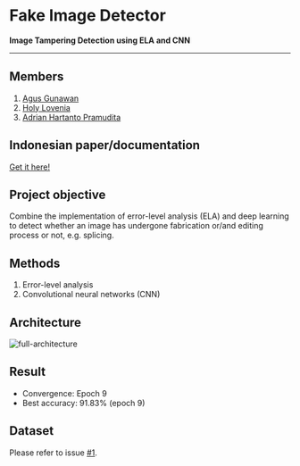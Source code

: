 # Fake Image Detector

**Image Tampering Detection using ELA and CNN**

---

## Members
1. [Agus Gunawan](https://github.com/agusgun)
2. [Holy Lovenia](https://github.com/holylovenia)
3. [Adrian Hartanto Pramudita](https://github.com/adrianhp97)

## Indonesian paper/documentation
[Get it here!](https://github.com/agusgun/FakeImageDetector/blob/master/docs/Deteksi%20Pemalsuan%20Gambar%20dengan%20ELA%20dan%20Deep%20Learning.pdf)

## Project objective
Combine the implementation of error-level analysis (ELA) and deep learning to detect whether an image has undergone fabrication or/and editing process or not, e.g. splicing.

## Methods
1. Error-level analysis
2. Convolutional neural networks (CNN)

## Architecture
![full-architecture](docs/model-architecture.jpg)

## Result
- Convergence: Epoch 9
- Best accuracy: 91.83% (epoch 9)

## Dataset
Please refer to issue [#1](https://github.com/agusgun/FakeImageDetector/issues/1).
